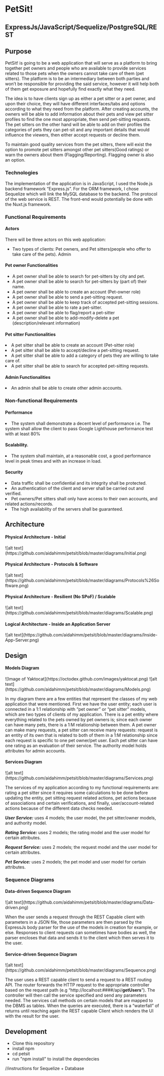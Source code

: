 # PetSit!
<h2> ExpressJs/JavaScript/Sequelize/PostgreSQL/REST </h4> 
<h2> Purpose </h2>
<p> PetSit! is going to be a web application that will serve as a platform to bring together pet owners and people who are available to provide services related to those pets when the owners cannot take care of them (pet sitters). The platform is to be an intermediary between both parties and won’t be responsible for providing the said service, however it will help both of them get exposure and hopefully find exactly what they need. 

The idea is to have clients sign up as either a pet sitter or a pet owner, and upon their choice, they will have different interfaces/tabs and options according to what they need from the platform. After creating accounts, the owners will be able to add information about their pets and view pet sitter profiles to find the one most appropriate, then send pet-sitting requests. The pet sitters on the other hand will be able to add on their profiles the categories of pets they can pet-sit and any important details that would influence the viewers, then either accept requests or decline them. 

To maintain good quality services from the pet sitters, there will exist the option to promote pet sitters amongst other pet sitters(Good ratings) or warn the owners about them (Flagging/Reporting). Flagging owner is also an option. 
</p>

<h3> Technologies </h3>
<p> The implementation of the application is in JavaScript, I used the Node.js backend framework “Express.js”. For the ORM framework, I chose Sequelize which will link the MySQL database to the backend. The protocol of the web service is REST. The front-end would potentially be done with the Nuxt.js framework.</p>

<h3> Functional Requirements </h3>
<h4>Actors</h4>
There will be three actors on this web application:
<ul>
<li>Two types of clients: Pet owners, and Pet sitters(people who offer to take care of the pets).
Admin</li>
</ul>
<h4> Pet owner Functionalities</h4>
<ul>
<li> A pet owner shall be able to search for pet-sitters by city and pet. </li>
<li> A pet owner shall be able to search for pet-sitters by (part of) their name. </li>
<li> A pet owner shall be able to create an account (Pet-owner role) </li>
<li> A pet owner shall be able to send a pet-sitting request. </li>
<li> A pet owner shall be able to keep track of accepted pet-sitting sessions. </li>
<li> A pet owner shall be able to rate a pet-sitter. </li>
<li> A pet owner shall be able to flag/report a pet-sitter </li>
<li> A pet owner shall be able to add-modify-delete a pet (description/relevant information) </li>
</ul>
<h4> Pet sitter Functionalities</h4>
<li> A pet sitter shall be able to create an account (Pet-sitter role)</li>
<li> A pet sitter shall be able to accept/decline a pet-sitting request. </li>
<li> A pet sitter shall be able to add a category of pets they are willing to take care of. </li>
<li> A pet sitter shall be able to search for accepted pet-sitting requests.</li>
<h4> Admin Functionalities </h4>
<li> An admin shall be able to create other admin accounts. </li>
<h3> Non-functional Requirements </h3>
<h4> Performance</h4>
<li> The system shall demonstrate a decent level of performance i.e. The system shall allow the client to pass Google Lighthouse performance test with at least 80% </li>
<h4>Scalability.</h4>
<li> The system shall maintain, at a reasonable cost, a good performance level in peak times and with an increase in load.</li>
<h4>Security</h4>
<li> Data traffic shall be confidential and its integrity shall be protected.</li>
<li> An authentication of the client and server shall be carried out and verified.</li>
<li> Pet owners/Pet sitters shall only have access to their own accounts, and related actions/records.</li>
<li> The high availability of the servers shall be guaranteed.</li>

<h2> Architecture </h2>

<h4> Physical Architecture - Initial </h4>
![alt text](https://github.com/aidahimm/petsit/blob/master/diagrams/Initial.png)

<h4> Physical Architecture - Protocols & Software </h4>
![alt text](https://github.com/aidahimm/petsit/blob/master/diagrams/Protocols%26Software.png)

<h4> Physical Architecture - Resilient (No SPoF) / Scalable </h4>
![alt text](https://github.com/aidahimm/petsit/blob/master/diagrams/Scalable.png)

<h4> Logical Architecture - Inside an Application Server </h4>
![alt text](https://github.com/aidahimm/petsit/blob/master/diagrams/Inside-App-Server.png)

<h2> Design </h2>

<h4> Models Diagram </h4>
![Image of Yaktocat](https://octodex.github.com/images/yaktocat.png)
![alt text](https://github.com/aidahimm/petsit/blob/master/diagrams/Models.png)

<p>In my diagram there are a few entities that represent the classes of my web application that were mentioned. First we have the user entity; each user is connected in a 1:1 relationship with “pet owner” or “pet sitter” models, which are two types of clients of my application. There is a pet entity where everything related to the pets owned by pet owners is; since each owner can have many pets, there is a 1:M relationship between them. A pet owner can make many requests, a pet sitter can receive many requests: request is an entity of its own that is related to both of them in a 1:M relationship since each request is specific to one pet owner/pet user. Each pet sitter can have one rating as an evaluation of their service. The authority model holds attributes for admin accounts.</p>

<h4> Services Diagram </h4>
![alt text](https://github.com/aidahimm/petsit/blob/master/diagrams/Services.png)

<p>The services of my application according to my functional requirements are: rating a pet sitter since it requires some calculations to be done before updating the entity, pet sitting request related actions, pet actions because of associations and certain verifications, and finally, user/account-related actions because of the different data checks needed.</p>

<p><strong><em>User Service:</em></strong> uses 4 models; the user model, the pet sitter/owner models, and authority model.</p>

<p><strong><em>Rating Service:</em></strong>  uses 2 models; the rating model and the user model for certain attributes.</p>

<p><strong><em>Request Service:</em></strong>  uses 2 models; the request model and the user model for certain attributes.</p>

<p><strong><em>Pet Service:</em></strong>  uses 2 models; the pet model and user model for certain attributes.</p>

<h3>Sequence Diagrams</h3>

<h4> Data-driven Sequence Diagram </h4>
![alt text](https://github.com/aidahimm/petsit/blob/master/diagrams/Data-driven.png)

<p>When the user sends a request through the REST Capable client with parameters in a JSON file, those parameters are then parsed by the ExpressJs body parser for the use of the models in creation for example, or else. Responses to client requests can sometimes have bodies as well, the parser encloses that data and sends it to the client which then serves it to the user.</p>

<h4> Service-driven Sequence Diagram </h4>
![alt text](https://github.com/aidahimm/petsit/blob/master/diagrams/Sequence.png)

<p>The user uses a REST capable client to send a request to a REST routing API. The router forwards the HTTP request to the appropriate controller based on the request path (e.g “http://localhost:####/api/<strong>getUsers</strong>”). The controller will then call the service specified and send any parameters needed. The services call methods on certain models that are mapped to the DBMS as tables. When the queries are executed, there is a “waterfall” of returns until reaching again the REST capable Client which renders the UI with the result for the user. </p>

<h2> Development </h2>
<ul>
<li>Clone this repository</li>
<li>install npm</li>
<li>cd petsit</li>
<li>run "npm install" to install the dependecies</li>
</ul>


//instructions for Sequelize + Database

